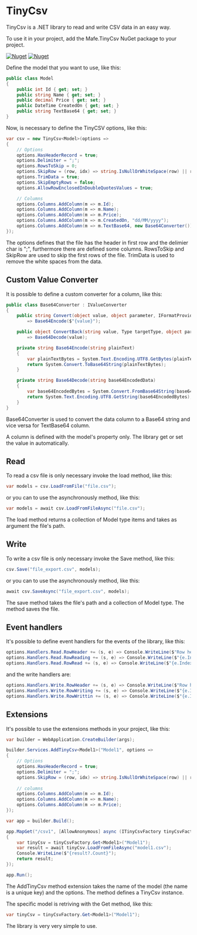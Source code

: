 # TinyCsv

TinyCsv is a .NET library to read and write CSV data in an easy way.

To use it in your project, add the Mafe.TinyCsv NuGet package to your project.

[![Nuget](https://img.shields.io/nuget/v/Mafe.TinyCsv)](https://www.nuget.org/packages/Mafe.TinyCsv/1.4.3)
[![Nuget](https://img.shields.io/nuget/v/Mafe.TinyCsv.Extensions)](https://www.nuget.org/packages/Mafe.TinyCsv.Extensions/1.0.0)

Define the model that you want to use, like this:

```c#
public class Model
{
    public int Id { get; set; }
    public string Name { get; set; }
    public decimal Price { get; set; }
    public DateTime CreatedOn { get; set; }
    public string TextBase64 { get; set; }
}
```

Now, is necessary to define the TinyCSV options, like this:

```c#
var csv = new TinyCsv<Model>(options =>
{
    // Options
    options.HasHeaderRecord = true;
    options.Delimiter = ";";
    options.RowsToSkip = 0;
    options.SkipRow = (row, idx) => string.IsNullOrWhiteSpace(row) || row.StartsWith("#");
    options.TrimData = true;
    options.SkipEmptyRows = false;
    options.AllowRowEnclosedInDoubleQuotesValues = true;

    // Columns
    options.Columns.AddColumn(m => m.Id);
    options.Columns.AddColumn(m => m.Name);
    options.Columns.AddColumn(m => m.Price);
    options.Columns.AddColumn(m => m.CreatedOn, "dd/MM/yyyy");
    options.Columns.AddColumn(m => m.TextBase64, new Base64Converter());
});
```
The options defines that the file has the header in first row and the delimier char is ";", furthermore there are defined some columns.
RowsToSkip and SkipRow are used to skip the first rows of the file.
TrimData is used to remove the white spaces from the data.

## Custom Value Converter

It is possible to define a custom converter for a column, like this:

```c#
public class Base64Converter : IValueConverter
{
    public string Convert(object value, object parameter, IFormatProvider provider) 
        => Base64Encode($"{value}");

    public object ConvertBack(string value, Type targetType, object parameter, IFormatProvider provider) 
        => Base64Decode(value);

    private string Base64Encode(string plainText)
    {
        var plainTextBytes = System.Text.Encoding.UTF8.GetBytes(plainText);
        return System.Convert.ToBase64String(plainTextBytes);
    }

    private string Base64Decode(string base64EncodedData)
    {
        var base64EncodedBytes = System.Convert.FromBase64String(base64EncodedData);
        return System.Text.Encoding.UTF8.GetString(base64EncodedBytes);
    }
}
```

Base64Converter is used to convert the data column to a Base64 string and vice versa for TextBase64 column.

A column is defined with the model's property only. The library get or set the value in automatically.

## Read

To read a csv file is only necessary invoke the load method, like this:

```c#
var models = csv.LoadFromFile("file.csv");
```

or you can to use the asynchronously method, like this:

```c#
var models = await csv.LoadFromFileAsync("file.csv");
```

The load method returns a collection of Model type items and takes as argument the file's path.

## Write

To write a csv file is only necessary invoke the Save method, like this:

```c#
csv.Save("file_export.csv", models);
```

or you can to use the asynchronously method, like this:

```c#
await csv.SaveAsync("file_export.csv", models);
```

The save method takes the file's path and a collection of Model type.
The method saves the file.

## Event handlers

It's possible to define event handlers for the events of the library, like this:

```c#
options.Handlers.Read.RowHeader += (s, e) => Console.WriteLine($"Row header: {e.RowHeader}");
options.Handlers.Read.RowReading += (s, e) => Console.WriteLine($"{e.Index}-{e.Row}");
options.Handlers.Read.RowRead += (s, e) => Console.WriteLine($"{e.Index}-{e.Model}");
```

and the write handlers are:

```c#
options.Handlers.Write.RowHeader += (s, e) => Console.WriteLine($"Row header: {e.RowHeader}");
options.Handlers.Write.RowWriting += (s, e) => Console.WriteLine($"{e.Index} - {e.Model}");
options.Handlers.Write.RowWrittin += (s, e) => Console.WriteLine($"{e.Index} - {e.Row}");```
```

## Extensions

It's possible to use the extensions methods in your project, like this:

```c#
var builder = WebApplication.CreateBuilder(args);

builder.Services.AddTinyCsv<Model1>("Model1", options =>
{
    // Options
    options.HasHeaderRecord = true;
    options.Delimiter = ";";
    options.SkipRow = (row, idx) => string.IsNullOrWhiteSpace(row) || row.StartsWith("#");
   
    // columns
    options.Columns.AddColumn(m => m.Id);
    options.Columns.AddColumn(m => m.Name);
    options.Columns.AddColumn(m => m.Price);
});

var app = builder.Build();

app.MapGet("/csv1", [AllowAnonymous] async (ITinyCsvFactory tinyCsvFactory) =>
{
    var tinyCsv = tinyCsvFactory.Get<Model1>("Model1");
    var result = await tinyCsv.LoadFromFileAsync("model1.csv");
    Console.WriteLine($"{result?.Count}");
    return result;
});

app.Run();
```

The AddTinyCsv method extension takes the name of the model (the name is a unique key) and the options. 
The method defines a TinyCsv instance.

The specific model is retriving with the Get method, like this:
```c#
var tinyCsv = tinyCsvFactory.Get<Model1>("Model1");
```
The library is very very simple to use.
